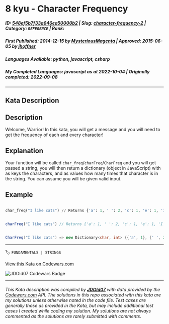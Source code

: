 # 8 kyu - Character Frequency

##### **ID**: [548ef5b7f33a646ea50000b2](https://www.codewars.com/kata/548ef5b7f33a646ea50000b2) | **Slug**: [character-frequency-2](https://www.codewars.com/kata/548ef5b7f33a646ea50000b2) | **Category**: `REFERENCE` | **Rank**: <span style="color:white">8 kyu</span>

##### **First Published**: 2014-12-15 ***by*** [MysteriousMagenta](https://www.codewars.com/users/MysteriousMagenta) | **Approved**: 2015-06-05 ***by*** [jhoffner](https://www.codewars.com/users/jhoffner)

##### **Languages Available**: python, javascript, csharp

##### **My Completed Languages**: javascript ***as at*** 2022-10-04 | **Originally completed**: 2022-09-08

---

## Kata Description


## Description



Welcome, Warrior! In this kata, you will get a message and you will need to get the frequency of each and every character!



## Explanation



Your function will be called `char_freq`/`charFreq`/`CharFreq` and you will get passed a string, you will then return a dictionary (object in JavaScript) with as keys the characters, and as values how many times that character is in the string. You can assume you will be given valid input. 



## Example



```python

char_freq("I like cats") // Returns {'a': 1, ' ': 2, 'c': 1, 'e': 1, 'I': 1, 'k': 1, 'l': 1, 'i': 1, 's': 1, 't': 1}

```

```javascript

charFreq("I like cats") // Returns {'a': 1, ' ': 2, 'c': 1, 'e': 1, 'I': 1, 'k': 1, 'l': 1, 'i': 1, 's': 1, 't': 1}

```

```csharp

CharFreq("I like cats") => new Dictionary<char, int> {{'a', 1}, {' ', 2}, {'c', 1}, {'e', 1}, {'I', 1}, {'k', 1}, {'l', 1}, {'i', 1}, {'s', 1}, {'t', 1}}

```

---


🏷 `FUNDAMENTALS | STRINGS`


[View this Kata on Codewars.com](https://www.codewars.com/kata/548ef5b7f33a646ea50000b2)

![](https://www.codewars.com/users/jdold07/badges/large "JDOld07 Codewars Badge")

---

###### *This Kata description was compiled by [**JDOld07**](https://tpstech.dev) with data provided by the [Codewars.com](https://www.codewars.com) API.  The solutions in this repo associated with this kata are my solutions unless otherwise noted in the code file.  Test cases are generally those as provided in the Kata, but may include additional test cases I created while coding my solution.  My solutions are not always commented as the solutions are rarely submitted with comments.*
